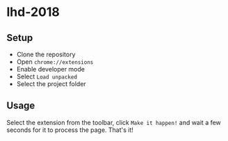 # lhd-2018

## Setup

 * Clone the repository
 * Open `chrome://extensions`
 * Enable developer mode
 * Select `Load unpacked`
 * Select the project folder
 
## Usage

Select the extension from the toolbar, click `Make it happen!` and wait a few seconds for it to process the page. That's it!
